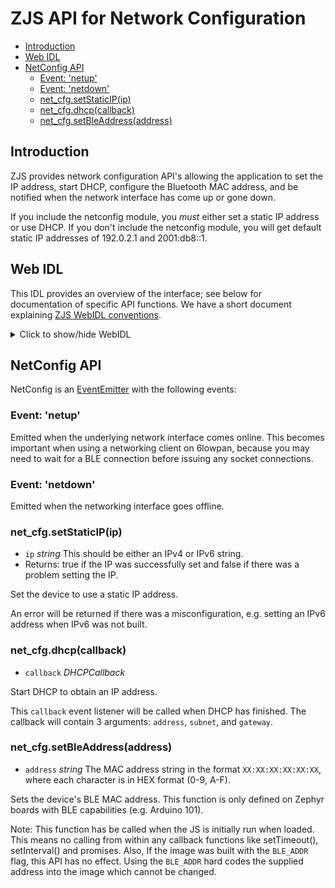 ZJS API for Network Configuration
=================================

* [Introduction](#introduction)
* [Web IDL](#web-idl)
* [NetConfig API](#netconfig-api)
  * [Event: 'netup'](#event-netup)
  * [Event: 'netdown'](#event-netdown)
  * [net_cfg.setStaticIP(ip)](#net_cfgsetstaticipip)
  * [net_cfg.dhcp(callback)](#net_cfgdhcpcallback)
  * [net_cfg.setBleAddress(address)](#net_cfgsetbleaddressaddress)

Introduction
------------
ZJS provides network configuration API's allowing the application to set the
IP address, start DHCP, configure the Bluetooth MAC address, and be notified
when the network interface has come up or gone down.

If you include the netconfig module, you *must* either set a static IP address
or use DHCP. If you don't include the netconfig module, you will get default
static IP addresses of 192.0.2.1 and 2001:db8::1.

Web IDL
-------
This IDL provides an overview of the interface; see below for documentation of
specific API functions.  We have a short document explaining [ZJS WebIDL conventions](Notes_on_WebIDL.md).

<details>
<summary> Click to show/hide WebIDL</summary>
<pre>
// require returns a Net object
// var net_cfg = require('netconfig');<p>[ReturnFromRequire,ExternalInterface=(EventEmitter)]
interface NetConfig: EventEmitter {
    boolean setStaticIP(string ip);
    void dhcp(DHCPCallback callback);
    void setBleAddress(string address);
};<p>callback DHCPCallback = void (string address, string subnet, string gateway);
</pre>
</details>

NetConfig API
-------------
NetConfig is an [EventEmitter](./events.md) with the following events:

### Event: 'netup'

Emitted when the underlying network interface comes online. This becomes
important when using a networking client on 6lowpan, because you may need to
wait for a BLE connection before issuing any socket connections.

### Event: 'netdown'

Emitted when the networking interface goes offline.

### net_cfg.setStaticIP(ip)
* `ip` *string* This should be either an IPv4 or IPv6 string.
* Returns: true if the IP was successfully set and false if there was a problem setting the IP.

Set the device to use a static IP address.

An error will be returned if there was
a misconfiguration, e.g. setting an IPv6 address when IPv6 was not built.

### net_cfg.dhcp(callback)
* `callback` *DHCPCallback*

Start DHCP to obtain an IP address.

This `callback` event listener will be called when DHCP has
finished. The callback will contain 3 arguments: `address`,
`subnet`, and `gateway`.

### net_cfg.setBleAddress(address)
* `address` *string* The MAC address string in the format `XX:XX:XX:XX:XX:XX`, where each character is in HEX format (0-9, A-F).

Sets the device's BLE MAC address. This function is only defined on
Zephyr boards with BLE capabilities (e.g. Arduino 101).

Note: This function has be called when the JS is initially run when
loaded. This means no calling from within any callback functions like
setTimeout(), setInterval() and promises.  Also, If the image was built
with the `BLE_ADDR` flag, this API has no effect. Using the `BLE_ADDR`
hard codes the supplied address into the image which cannot be changed.
